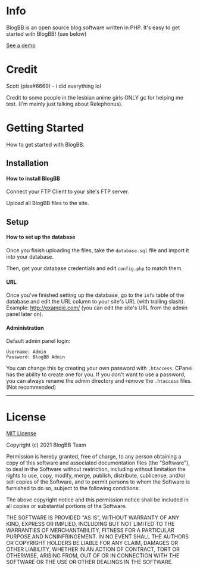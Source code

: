 # Info
BlogBB is an open source blog software written in PHP. It's easy to get started with BlogBB! (see below)

[See a demo](http://blogsoftware.rf.gd/demo/)

# Credit
Scott (piss#6669) - i did everything lol

Credit to some people in the lesbian anime girls ONLY gc for helping me test. (I'm mainly just talking about Relephonus).
# Getting Started
How to get started with BlogBB.

## Installation
#### How to install BlogBB
Connect your FTP Client to your site's FTP server.

Upload all BlogBB files to the site.

## Setup
#### How to set up the database
Once you finish uploading the files, take the ```database.sql``` file and import it into your database.

Then, get your database credentials and edit ```config.php``` to match them.

#### URL
Once you've finished setting up the database, go to the ```info``` table of the database and edit the URL column to your site's URL (with trailing slash). Example: http://example.com/ (you can edit the site's URL from the admin panel later on).

#### Administration
Default admin panel login:
```
Username: Admin
Password: BlogBB Admin
```
You can change this by creating your own password with ```.htaccess```. CPanel has the ability to create one for you. If you don't want to use a password, you can always rename the admin directory and remove the ```.htaccess``` files. (Not recommended)

---

# License

[MIT License](https://choosealicense.com/licenses/mit/)

Copyright (c) 2021 BlogBB Team

Permission is hereby granted, free of charge, to any person obtaining a copy
of this software and associated documentation files (the "Software"), to deal
in the Software without restriction, including without limitation the rights
to use, copy, modify, merge, publish, distribute, sublicense, and/or sell
copies of the Software, and to permit persons to whom the Software is
furnished to do so, subject to the following conditions:

The above copyright notice and this permission notice shall be included in all
copies or substantial portions of the Software.

THE SOFTWARE IS PROVIDED "AS IS", WITHOUT WARRANTY OF ANY KIND, EXPRESS OR
IMPLIED, INCLUDING BUT NOT LIMITED TO THE WARRANTIES OF MERCHANTABILITY,
FITNESS FOR A PARTICULAR PURPOSE AND NONINFRINGEMENT. IN NO EVENT SHALL THE
AUTHORS OR COPYRIGHT HOLDERS BE LIABLE FOR ANY CLAIM, DAMAGES OR OTHER
LIABILITY, WHETHER IN AN ACTION OF CONTRACT, TORT OR OTHERWISE, ARISING FROM,
OUT OF OR IN CONNECTION WITH THE SOFTWARE OR THE USE OR OTHER DEALINGS IN THE
SOFTWARE.